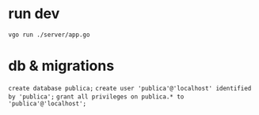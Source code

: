 # run dev
`vgo run ./server/app.go`


# db & migrations

`create database publica;`
`create user 'publica'@'localhost' identified by 'publica';`
`grant all privileges on publica.* to 'publica'@'localhost';`
